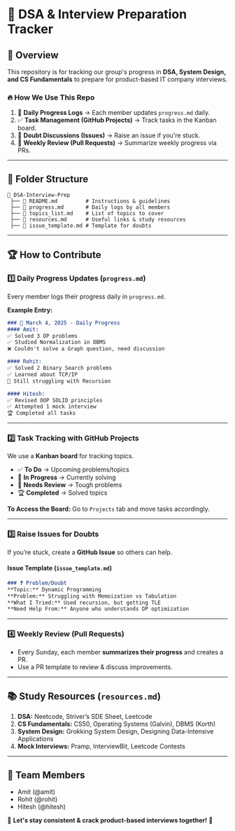 # 🚀 DSA & Interview Preparation Tracker

## 📌 Overview
This repository is for tracking our group's progress in **DSA, System Design, and CS Fundamentals** to prepare for product-based IT company interviews.

### 🔥 How We Use This Repo
1. 📅 **Daily Progress Logs** → Each member updates `progress.md` daily.
2. ✅ **Task Management (GitHub Projects)** → Track tasks in the Kanban board.
3. 💬 **Doubt Discussions (Issues)** → Raise an issue if you're stuck.
4. 🎯 **Weekly Review (Pull Requests)** → Summarize weekly progress via PRs.

---

## 📁 Folder Structure
```
📂 DSA-Interview-Prep
 ├── 📜 README.md         # Instructions & guidelines
 ├── 📜 progress.md       # Daily logs by all members
 ├── 📜 topics_list.md    # List of topics to cover
 ├── 📜 resources.md      # Useful links & study resources
 ├── 📜 issue_template.md # Template for doubts
```

---

## 🏆 How to Contribute
### 1️⃣ Daily Progress Updates (`progress.md`)
Every member logs their progress daily in `progress.md`.

**Example Entry:**
```md
### 📅 March 4, 2025 - Daily Progress
#### Amit:
✅ Solved 3 DP problems  
✅ Studied Normalization in DBMS  
❌ Couldn't solve a Graph question, need discussion  

#### Rohit:
✅ Solved 2 Binary Search problems  
✅ Learned about TCP/IP  
🚧 Still struggling with Recursion  

#### Hitesh:
✅ Revised OOP SOLID principles  
✅ Attempted 1 mock interview  
🏆 Completed all tasks  
```
---

### 2️⃣ Task Tracking with GitHub Projects
We use a **Kanban board** for tracking topics.
- ✅ **To Do** → Upcoming problems/topics
- 🚧 **In Progress** → Currently solving
- 🔄 **Needs Review** → Tough problems
- 🏆 **Completed** → Solved topics

**To Access the Board:** Go to `Projects` tab and move tasks accordingly.

---

### 3️⃣ Raise Issues for Doubts
If you’re stuck, create a **GitHub Issue** so others can help.
#### **Issue Template (`issue_template.md`)**
```md
### ❓ Problem/Doubt
**Topic:** Dynamic Programming  
**Problem:** Struggling with Memoization vs Tabulation  
**What I Tried:** Used recursion, but getting TLE  
**Need Help From:** Anyone who understands DP optimization  
```

---

### 4️⃣ Weekly Review (Pull Requests)
- Every Sunday, each member **summarizes their progress** and creates a PR.
- Use a PR template to review & discuss improvements.

---

## 📚 Study Resources (`resources.md`)
1. **DSA:** Neetcode, Striver’s SDE Sheet, Leetcode
2. **CS Fundamentals:** CS50, Operating Systems (Galvin), DBMS (Korth)
3. **System Design:** Grokking System Design, Designing Data-Intensive Applications
4. **Mock Interviews:** Pramp, InterviewBit, Leetcode Contests

---

## 👥 Team Members
- Amit (@amit)
- Rohit (@rohit)
- Hitesh (@hitesh)

🚀 **Let's stay consistent & crack product-based interviews together!** 🎯
